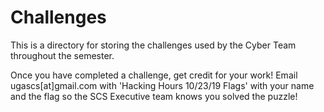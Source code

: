 # Challenges

This is a directory for storing the challenges used by the Cyber Team throughout the semester.

Once you have completed a challenge, get credit for your work! Email ugascs[at]gmail.com with 'Hacking Hours 10/23/19 Flags' with your name and the flag so the SCS Executive team knows you solved the puzzle!